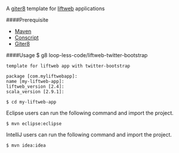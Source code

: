 A [giter8](http://github.com/n8han/giter8) template for [liftweb](http://liftweb.com) applications

####Prerequisite

- [Maven](http://maven.apache.org/)
- [Conscript](https://github.com/n8han/conscript) 
- [Giter8](https://github.com/n8han/giter8)

####Usage
    $ g8 loop-less-code/liftweb-twitter-bootstrap  

    template for liftweb app with twitter-bootstrap
    
    package [com.myliftwebapp]:
    name [my-liftweb-app]:
    liftweb_version [2.4]:
    scala_version [2.9.1]:

    $ cd my-liftweb-app  

Eclipse users can run the following command and import the project.
    
    $ mvn eclipse:eclipse  
    
IntelliJ users can run the following command and import the project. 

    $ mvn idea:idea  

